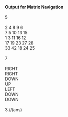 <strong> Output for Matrix Navigation </strong><br><br>
5 <br><br>
2 4 8 9 6 <br>
7 5 10 13 15 <br>
1 3 11 16 12 <br>
17 19 23 27 28 <br>
33 42 18 24 25 <br><br>
7 <br><br>
RIGHT <br>
RIGHT <br>
DOWN <br>
UP <br>
LEFT <br>
DOWN <br>
DOWN <br><br>
3 //(ans)
